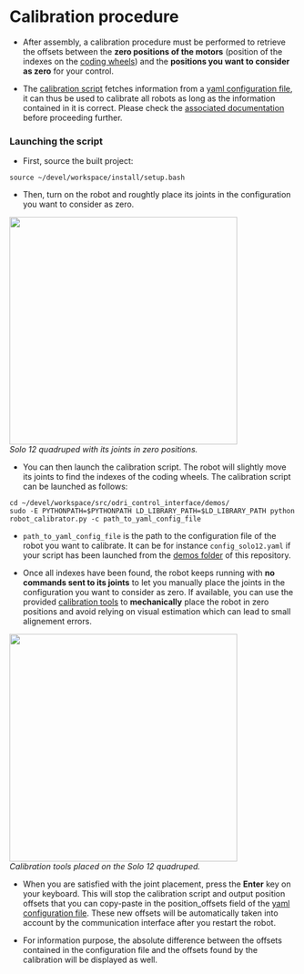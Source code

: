# Calibration procedure

* After assembly, a calibration procedure must be performed to retrieve the offsets between the **zero positions of the motors** (position of the indexes on the [coding wheels](https://github.com/open-dynamic-robot-initiative/open_robot_actuator_hardware/blob/master/mechanics/actuator_module_v1/actuator_module_v1.1.md#description-odri-encoder-kit)) and the **positions you want to consider as zero** for your control.

* The [calibration script](https://github.com/open-dynamic-robot-initiative/odri_control_interface/blob/main/demos/robot_calibrator.py) fetches information from a [yaml configuration file](https://github.com/open-dynamic-robot-initiative/odri_control_interface/blob/main/demos/config_solo12.yaml), it can thus be used to calibrate all robots as long as the information contained in it is correct. Please check the [associated documentation](https://github.com/open-dynamic-robot-initiative/odri_control_interface/blob/main/documentation/configuration_file.dm) before proceeding further.

### Launching the script

* First, source the built project:
```
source ~/devel/workspace/install/setup.bash
```

* Then, turn on the robot and roughtly place its joints in the configuration you want to consider as zero. 

<img src="https://github.com/open-dynamic-robot-initiative/open_robot_actuator_hardware/blob/master/mechanics/quadruped_robot_12dof_v1/images/solo12_coordinate_systems.png" width="400"><br>*Solo 12 quadruped with its joints in zero positions.*<br>

* You can then launch the calibration script. The robot will slightly move its joints to find the indexes of the coding wheels. The calibration script can be launched as follows:
```
cd ~/devel/workspace/src/odri_control_interface/demos/
sudo -E PYTHONPATH=$PYTHONPATH LD_LIBRARY_PATH=$LD_LIBRARY_PATH python robot_calibrator.py -c path_to_yaml_config_file 
```

* `path_to_yaml_config_file` is the path to the configuration file of the robot you want to calibrate. It can be for instance `config_solo12.yaml` if your script has been launched from the [demos folder](https://github.com/open-dynamic-robot-initiative/odri_control_interface/tree/main/demos) of this repository.

* Once all indexes have been found, the robot keeps running with **no commands sent to its joints** to let you manually place the joints in the configuration you want to consider as zero. If available, you can use the provided [calibration tools](https://github.com/open-dynamic-robot-initiative/open_robot_actuator_hardware/blob/master/mechanics/general/robot_calibration.md#robot-calibration) to **mechanically** place the robot in zero positions and avoid relying on visual estimation which can lead to small alignement errors.

<img src="https://github.com/open-dynamic-robot-initiative/open_robot_actuator_hardware/blob/master/mechanics/general/images/quadruped_12dof_calibration_1.jpg" width="400"><br>*Calibration tools placed on the Solo 12 quadruped.*<br>

* When you are satisfied with the joint placement, press the **Enter** key on your keyboard. This will stop the calibration script and output position offsets that you can copy-paste in the position_offsets field of the [yaml configuration file](https://github.com/open-dynamic-robot-initiative/odri_control_interface/blob/main/demos/config_solo12.yaml). These new offsets will be automatically taken into account by the communication interface after you restart the robot.

* For information purpose, the absolute difference between the offsets contained in the configuration file and the offsets found by the calibration will be displayed as well.

